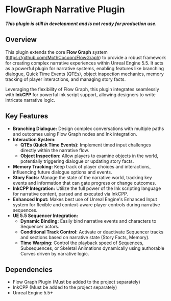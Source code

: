 # FlowGraph Narrative Plugin

***This plugin is still in development and is not ready for production use.***

## Overview

This plugin extends the core **Flow Graph** system (https://github.com/MothCocoon/FlowGraph) to provide a robust framework for creating complex narrative experiences within Unreal Engine 5.5. It acts as a powerful plugin for narrative systems, enabling features like branching dialogue, Quick Time Events (QTEs), object inspection mechanics, memory tracking of player interactions, and managing story facts.

Leveraging the flexibility of Flow Graph, this plugin integrates seamlessly with **InkCPP** for powerful ink script support, allowing designers to write intricate narrative logic.

## Key Features

*   **Branching Dialogue:** Design complex conversations with multiple paths and outcomes using Flow Graph nodes and Ink integration.
*   **Interaction System:**
    *   **QTEs (Quick Time Events):** Implement timed input challenges directly within the narrative flow.
    *   **Object Inspection:** Allow players to examine objects in the world, potentially triggering dialogue or updating story facts.
*   **Memory Tracking:** Keep track of player choices and interactions, influencing future dialogue options and events.
*   **Story Facts:** Manage the state of the narrative world, tracking key events and information that can gate progress or change outcomes.
*   **InkCPP Integration:** Utilize the full power of the Ink scripting language for narrative content, parsed and executed via InkCPP.
*   **Enhanced Input:** Makes best use of Unreal Engine's Enhanced Input system for flexible and context-aware player controls during narrative sequences.
*   **UE 5.5 Sequencer Integration:**
    *   **Dynamic Binding:** Easily bind narrative events and characters to Sequencer actors.
    *   **Conditional Track Control:** Activate or deactivate Sequencer tracks and sections based on narrative state (Story Facts, Memory).
    *   **Time Warping:** Control the playback speed of Sequences, Subsequences, or Skeletal Animations dynamically using authorable Curves driven by narrative logic.

## Dependencies

*   Flow Graph Plugin (Must be added to the project separately)
*   InkCPP (Must be added to the project separately)
*   Unreal Engine 5.5+
